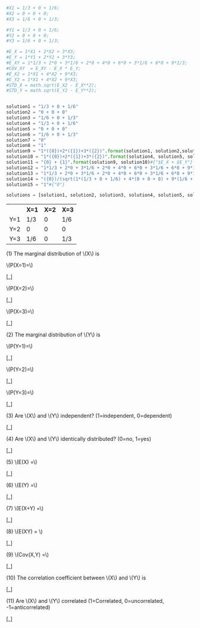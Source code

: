```python
#X1 = 1/3 + 0 + 1/6;
#X2 = 0 + 0 + 0;
#X3 = 1/6 + 0 + 1/3;

#Y1 = 1/3 + 0 + 1/6;
#Y2 = 0 + 0 + 0;
#Y3 = 1/6 + 0 + 1/3;

#E_X = 1*X1 + 2*X2 + 3*X3;
#E_Y = 1*Y1 + 2*Y2 + 3*Y3;
#E_XY = 1*1/3 + 2*0 + 3*1/6 + 2*0 + 4*0 + 6*0 + 3*1/6 + 6*0 + 9*1/3;
#COV_XY  = E_XY - E_X * E_Y;
#E_X2 = 1*X1 + 4*X2 + 9*X3;
#E_Y2 = 1*X1 + 4*X2 + 9*X3;
#STD_X = math.sqrt(E_X2 - E_X**2);
#STD_Y = math.sqrt(E_Y2 - E_Y**2);


solution1 = "1/3 + 0 + 1/6"
solution2 = "0 + 0 + 0"
solution3 = "1/6 + 0 + 1/3"
solution4 = "1/3 + 0 + 1/6"
solution5 = "0 + 0 + 0"
solution6 = "1/6 + 0 + 1/3"
solution7 = "0"
solution8 = "1"
solution9 = "1*({0})+2*({1})+3*({2})".format(solution1, solution2,solution3)#{"$E_X"}
solution10 = "1*({0})+2*({1})+3*({2})".format(solution4, solution5, solution6)#{"$E_Y"}
solution11 = "{0} + {1}".format(solution9, solution10)#{"$E_X + $E_Y"}
solution12 = "1*1/3 + 2*0 + 3*1/6 + 2*0 + 4*0 + 6*0 + 3*1/6 + 6*0 + 9*1/3"
solution13 = "1*1/3 + 2*0 + 3*1/6 + 2*0 + 4*0 + 6*0 + 3*1/6 + 6*0 + 9*1/3 - (1*(1/3 + 0 + 1/6) + 2*(0 + 0 + 0) + 3*(1/6 + 0 + 1/3)) * (1*(1/3 + 0 + 1/6) + 2*(0 + 0 + 0) + 3*(1/6 + 0 + 1/3))"
solution14 = "({0})/(sqrt(1*(1/3 + 0 + 1/6) + 4*(0 + 0 + 0) + 9*(1/6 + 0 + 1/3) - (1*(1/3 + 0 + 1/6) + 2*(0 + 0 + 0) + 3*(1/6 + 0 + 1/3))^2)*sqrt(1*(1/3 + 0 + 1/6) + 4*(0 + 0 + 0) + 9*(1/6 + 0 + 1/3) - (1*(1/3 + 0 + 1/6) + 2*(0 + 0 + 0) + 3*(1/6 + 0 + 1/3))^2))".format(solution13) #{"($COV_XY)/(($STD_X)*($STD_Y))"}
solution15 = "1"#{"0"}

solutions = [solution1, solution2, solution3, solution4, solution5, solution6, solution7, solution8, solution9, solution10, solution11, solution12, solution13, solution14, solution15]
```
<table>
<tr>
   <th></th>
   <th>X=1</th>
   <th>X=2</th>
   <th>X=3</th>
 </tr>
 <tr>
   <td>Y=1</td>
   <td>1/3</td>
   <td>0</td>
   <td>1/6</td>
 </tr>
 <tr>
    <td>Y=2</td>
    <td>0</td>
    <td>0</td>
    <td>0</td>
 </tr>
 <tr>
    <td>Y=3</td>
    <td>1/6</td>
    <td>0</td>
    <td>1/3</td>
 </tr>
</table>

(1) The marginal distribution of \\\(X\\\) is

\\\(P(X=1)=\\\)

[_]

\\\(P(X=2)=\\\)

[_]

\\\(P(X=3)=\\\)

[_]

(2) The marginal distribution of \\\(Y\\\) is

\\\(P(Y=1)=\\\)

[_]

\\\(P(Y=2)=\\\)

[_]

\\\(P(Y=3)=\\\)

[_]

(3) Are \\\(X\\\) and \\\(Y\\\) independent? (1=independent, 0=dependent)

[_]

(4) Are \\\(X\\\)  and \\\(Y\\\)  identically distributed? (0=no, 1=yes)

[_]

(5) \\\(E(X) =\\\)

[_]

(6) \\\(E(Y) =\\\)

[_]

(7) \\\(E(X+Y) =\\\)

[_]

(8) \\\(E(XY) = \\\)

[_]

(9) \\\(Cov(X,Y) =\\\)

[_]

(10) The correlation coefficient between \\\(X\\\) and \\\(Y\\\) is

[_]

(11) Are \\\(X\\\) and \\\(Y\\\) correlated (1=Correlated, 0=uncorrelated, -1=anticorrelated)

[_]
